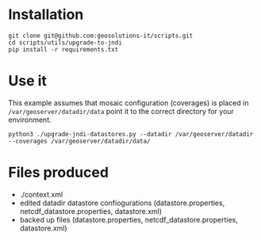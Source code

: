 # Installation

```
git clone git@github.com:geosolutions-it/scripts.git
cd scripts/utils/upgrade-to-jndi
pip install -r requirements.txt
```

# Use it


This example assumes that mosaic configuration (coverages) is placed in `/var/geoserver/datadir/data` 
point it to the correct directory for your environment.

```
python3 ./upgrade-jndi-datastores.py --datadir /var/geoserver/datadir --coverages /var/geoserver/datadir/data/
```


# Files produced

- ./context.xml
- edited datadir datastore confiogurations (datastore.properties, netcdf_datastore.properties, datastore.xml)
- backed up files (datastore.properties, netcdf_datastore.properties, datastore.xml)

